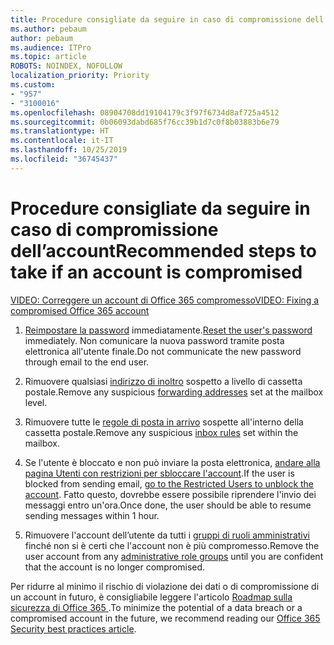 ```yaml
---
title: Procedure consigliate da seguire in caso di compromissione dell’account
ms.author: pebaum
author: pebaum
ms.audience: ITPro
ms.topic: article
ROBOTS: NOINDEX, NOFOLLOW
localization_priority: Priority
ms.custom:
- "957"
- "3100016"
ms.openlocfilehash: 08904708dd19104179c3f97f6734d8af725a4512
ms.sourcegitcommit: 0b06093dabd685f76cc39b1d7c0f8b03883b6e79
ms.translationtype: HT
ms.contentlocale: it-IT
ms.lasthandoff: 10/25/2019
ms.locfileid: "36745437"
---
```

# <a name="recommended-steps-to-take-if-an-account-is-compromised"></a><span data-ttu-id="50215-102">Procedure consigliate da seguire in caso di compromissione dell’account</span><span class="sxs-lookup"><span data-stu-id="50215-102">Recommended steps to take if an account is compromised</span></span>

[<span data-ttu-id="50215-103">VIDEO: Correggere un account di Office 365 compromesso</span><span class="sxs-lookup"><span data-stu-id="50215-103">VIDEO: Fixing a compromised Office 365 account</span></span>](https://www.microsoft.com/videoplayer/embed/RE2jvOb?pid=ocpVideo0-innerdiv-oneplayer&amp;postJsllMsg=true&amp;maskLevel=20&amp;autoplay=true)
  
1. <span data-ttu-id="50215-104">[Reimpostare la password](https://docs.microsoft.com/office365/admin/add-users/reset-passwords) immediatamente.</span><span class="sxs-lookup"><span data-stu-id="50215-104">[Reset the user's password](https://docs.microsoft.com/office365/admin/add-users/reset-passwords) immediately.</span></span> <span data-ttu-id="50215-105">Non comunicare la nuova password tramite posta elettronica all'utente finale.</span><span class="sxs-lookup"><span data-stu-id="50215-105">Do not communicate the new password through email to the end user.</span></span>

2. <span data-ttu-id="50215-106">Rimuovere qualsiasi [indirizzo di inoltro](https://docs.microsoft.com/office365/admin/email/configure-email-forwarding) sospetto a livello di cassetta postale.</span><span class="sxs-lookup"><span data-stu-id="50215-106">Remove any suspicious [forwarding addresses](https://docs.microsoft.com/office365/admin/email/configure-email-forwarding) set at the mailbox level.</span></span>

3. <span data-ttu-id="50215-107">Rimuovere tutte le [regole di posta in arrivo](https://support.office.com/article/1433E3A0-7FB0-4999-B536-50E05CB67FED) sospette all'interno della cassetta postale.</span><span class="sxs-lookup"><span data-stu-id="50215-107">Remove any suspicious [inbox rules](https://support.office.com/article/1433E3A0-7FB0-4999-B536-50E05CB67FED) set within the mailbox.</span></span>

4. <span data-ttu-id="50215-108">Se l'utente è bloccato e non può inviare la posta elettronica, [andare alla pagina Utenti con restrizioni per sbloccare l'account](https://protection.office.com/?hash=/restrictedusers).</span><span class="sxs-lookup"><span data-stu-id="50215-108">If the user is blocked from sending email, [go to the Restricted Users to unblock the account](https://protection.office.com/?hash=/restrictedusers).</span></span> <span data-ttu-id="50215-109">Fatto questo, dovrebbe essere possibile riprendere l'invio dei messaggi entro un'ora.</span><span class="sxs-lookup"><span data-stu-id="50215-109">Once done, the user should be able to resume sending messages within 1 hour.</span></span>

5. <span data-ttu-id="50215-110">Rimuovere l'account dell’utente da tutti i [gruppi di ruoli amministrativi](https://docs.microsoft.com//office365/admin/add-users/assign-admin-roles) finché non si è certi che l'account non è più compromesso.</span><span class="sxs-lookup"><span data-stu-id="50215-110">Remove the user account from any [administrative role groups](https://docs.microsoft.com//office365/admin/add-users/assign-admin-roles) until you are confident that the account is no longer compromised.</span></span>

<span data-ttu-id="50215-111">Per ridurre al minimo il rischio di violazione dei dati o di compromissione di un account in futuro, è consigliabile leggere l'articolo [Roadmap sulla sicurezza di Office 365 ](https://docs.microsoft.com//office365/securitycompliance/security-roadmap).</span><span class="sxs-lookup"><span data-stu-id="50215-111">To minimize the potential of a data breach or a compromised account in the future, we recommend reading our [Office 365 Security best practices article](https://docs.microsoft.com//office365/securitycompliance/security-roadmap).</span></span>
  